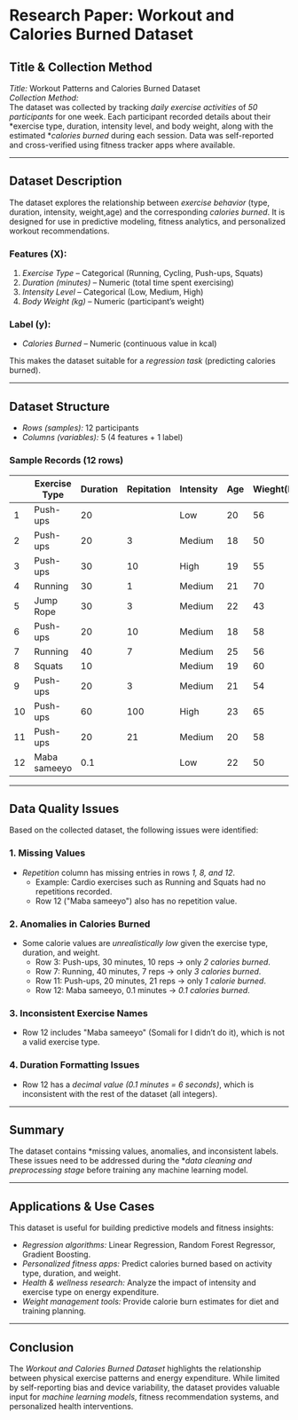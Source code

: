 # Research Paper: Workout and Calories Burned Dataset

## Title & Collection Method

*Title:* Workout Patterns and Calories Burned Dataset  
*Collection Method:*  
The dataset was collected by tracking *daily exercise activities* of *50 participants* for one week. Each participant recorded details about their *exercise type, duration, intensity level, and body weight, along with the estimated **calories burned* during each session. Data was self-reported and cross-verified using fitness tracker apps where available.

---

## Dataset Description

The dataset explores the relationship between *exercise behavior* (type, duration, intensity, weight,age) and the corresponding *calories burned*. It is designed for use in predictive modeling, fitness analytics, and personalized workout recommendations.

### Features (X):

1. *Exercise Type* – Categorical (Running, Cycling, Push-ups, Squats)  
2. *Duration (minutes)* – Numeric (total time spent exercising)  
3. *Intensity Level* – Categorical (Low, Medium, High)  
4. *Body Weight (kg)* – Numeric (participant’s weight)  

### Label (y):

- *Calories Burned* – Numeric (continuous value in kcal)  

This makes the dataset suitable for a *regression task* (predicting calories burned).

---

## Dataset Structure

- *Rows (samples):* 12 participants  
- *Columns (variables):* 5 (4 features + 1 label)  

### Sample Records (12 rows)

|  | Exercise Type  | Duration| Repitation | Intensity | Age | Wieght(Kg) | Calories Burned |
|----|----------------|---------------------|------------|-----------|-----|------------|-----------------|
| 1  | Push-ups       | 20                  |            | Low       | 20  | 56         | 200             |
| 2  | Push-ups       | 20                  | 3          | Medium    | 18  | 50         | 210             |
| 3  | Push-ups       | 30                  | 10         | High      | 19  | 55         | 2               |
| 4  | Running        | 30                  | 1          | Medium    | 21  | 70         | 100             |
| 5  | Jump Rope      | 30                  | 3          | Medium    | 22  | 43         | 12              |
| 6  | Push-ups       | 20                  | 10         | Medium    | 18  | 58         | 2               |
| 7  | Running        | 40                  | 7          | Medium    | 25  | 56         | 3               |
| 8  | Squats         | 10                  |            | Medium    | 19  | 60         | 15              |
| 9  | Push-ups       | 20                  | 3          | Medium    | 21  | 54         | 32              |
| 10 | Push-ups       | 60                  | 100        | High      | 23  | 65         | 50              |
| 11 | Push-ups       | 20                  | 21         | Medium    | 20  | 58         | 1               |
| 12 | Maba sameeyo   | 0.1                 |            | Low       | 22  | 50         | 0.1             |
---

## Data Quality Issues

Based on the collected dataset, the following issues were identified:

### 1. Missing Values
- *Repetition* column has missing entries in rows *1, 8, and 12*.  
  - Example: Cardio exercises such as Running and Squats had no repetitions recorded.  
  - Row 12 ("Maba sameeyo") also has no repetition value.

### 2. Anomalies in Calories Burned
- Some calorie values are *unrealistically low* given the exercise type, duration, and weight.  
  - Row 3: Push-ups, 30 minutes, 10 reps → only *2 calories burned*.  
  - Row 7: Running, 40 minutes, 7 reps → only *3 calories burned*.  
  - Row 11: Push-ups, 20 minutes, 21 reps → only *1 calorie burned*.  
  - Row 12: Maba sameeyo, 0.1 minutes → *0.1 calories burned*.  

### 3. Inconsistent Exercise Names
- Row 12 includes "Maba sameeyo" (Somali for I didn’t do it), which is not a valid exercise type.  

### 4. Duration Formatting Issues
- Row 12 has a *decimal value (0.1 minutes = 6 seconds)*, which is inconsistent with the rest of the dataset (all integers).  

---

## Summary
The dataset contains *missing values, anomalies, and inconsistent labels. These issues need to be addressed during the **data cleaning and preprocessing stage* before training any machine learning model.

---

## Applications & Use Cases

This dataset is useful for building predictive models and fitness insights:

- *Regression algorithms:* Linear Regression, Random Forest Regressor, Gradient Boosting.  
- *Personalized fitness apps:* Predict calories burned based on activity type, duration, and weight.  
- *Health & wellness research:* Analyze the impact of intensity and exercise type on energy expenditure.  
- *Weight management tools:* Provide calorie burn estimates for diet and training planning.  

---

## Conclusion

The *Workout and Calories Burned Dataset* highlights the relationship between physical exercise patterns and energy expenditure. While limited by self-reporting bias and device variability, the dataset provides valuable input for *machine learning models*, fitness recommendation systems, and personalized health interventions.
